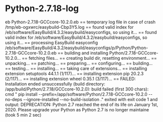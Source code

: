 # Python-2.7.18-log

eb Python-2.7.18-GCCcore-10.2.0.eb
== temporary log file in case of crash /tmp/eb-ogxwrc/easybuild-Cbp3Y5.log
== found valid index for /eb/software/EasyBuild/4.3.2/easybuild/easyconfigs, so using it...
== found valid index for /eb/software/EasyBuild/4.3.2/easybuild/easyconfigs, so using it...
== processing EasyBuild easyconfig /eb/software/EasyBuild/4.3.2/easybuild/easyconfigs/p/Python/Python-2.7.18-GCCcore-10.2.0.eb
== building and installing Python/2.7.18-GCCcore-10.2.0...
== fetching files...
== creating build dir, resetting environment...
== unpacking...
== patching...
== preparing...
== configuring...
== building...
== testing...
== installing...
== taking care of extensions...
== installing extension setuptools 44.1.1 (1/117)...
== installing extension pip 20.2.3 (2/117)...
== installing extension wheel 0.35.1 (3/117)...
== FAILED: Installation ended unsuccessfully (build directory: /app/build/Python/2.7.18/GCCcore-10.2.0): build failed (first 300 chars): cmd " pip install --prefix=/app/software/Python/2.7.18-GCCcore-10.2.0  --no-deps  --ignore-installed  --no-build-isolation  ." exited with exit code 1 and output:
DEPRECATION: Python 2.7 reached the end of its life on January 1st, 2020. Please upgrade your Python as Python 2.7 is no longer maintaine (took 5 min 2 sec)

